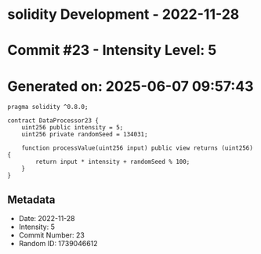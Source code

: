 ﻿# solidity Development - 2022-11-28
# Commit #23 - Intensity Level: 5
# Generated on: 2025-06-07 09:57:43
```solidity
pragma solidity ^0.8.0;

contract DataProcessor23 {
    uint256 public intensity = 5;
    uint256 private randomSeed = 134031;

    function processValue(uint256 input) public view returns (uint256) {
        return input * intensity + randomSeed % 100;
    }
}
```
## Metadata
- Date: 2022-11-28
- Intensity: 5
- Commit Number: 23
- Random ID: 1739046612
